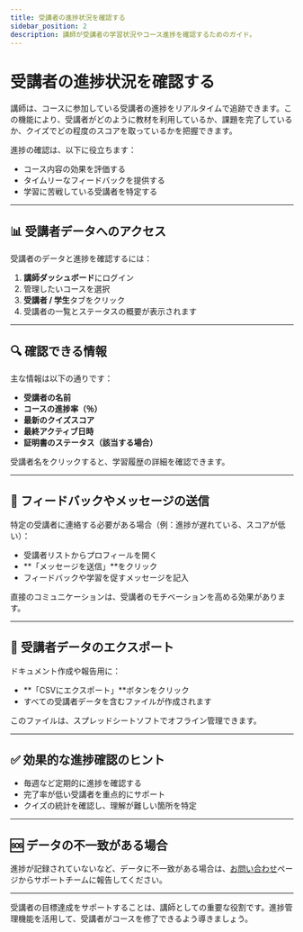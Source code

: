 ```yaml
---
title: 受講者の進捗状況を確認する
sidebar_position: 2
description: 講師が受講者の学習状況やコース進捗を確認するためのガイド。
---
```


# 受講者の進捗状況を確認する

講師は、コースに参加している受講者の進捗をリアルタイムで追跡できます。この機能により、受講者がどのように教材を利用しているか、課題を完了しているか、クイズでどの程度のスコアを取っているかを把握できます。

進捗の確認は、以下に役立ちます：

- コース内容の効果を評価する
- タイムリーなフィードバックを提供する
- 学習に苦戦している受講者を特定する

---

## 📊 受講者データへのアクセス

受講者のデータと進捗を確認するには：

1. **講師ダッシュボード**にログイン
2. 管理したいコースを選択
3. **受講者 / 学生**タブをクリック
4. 受講者の一覧とステータスの概要が表示されます

---

## 🔍 確認できる情報

主な情報は以下の通りです：

- **受講者の名前**
- **コースの進捗率（％）**
- **最新のクイズスコア**
- **最終アクティブ日時**
- **証明書のステータス（該当する場合）**

受講者名をクリックすると、学習履歴の詳細を確認できます。

---

## 📩 フィードバックやメッセージの送信

特定の受講者に連絡する必要がある場合（例：進捗が遅れている、スコアが低い）：

- 受講者リストからプロフィールを開く
- **「メッセージを送信」**をクリック
- フィードバックや学習を促すメッセージを記入

直接のコミュニケーションは、受講者のモチベーションを高める効果があります。

---

## 🧮 受講者データのエクスポート

ドキュメント作成や報告用に：

- **「CSVにエクスポート」**ボタンをクリック
- すべての受講者データを含むファイルが作成されます

このファイルは、スプレッドシートソフトでオフライン管理できます。

---

## ✅ 効果的な進捗確認のヒント

- 毎週など定期的に進捗を確認する
- 完了率が低い受講者を重点的にサポート
- クイズの統計を確認し、理解が難しい箇所を特定

---

## 🆘 データの不一致がある場合

進捗が記録されていないなど、データに不一致がある場合は、[お問い合わせ](../hubungi-kami.md)ページからサポートチームに報告してください。

---

受講者の目標達成をサポートすることは、講師としての重要な役割です。進捗管理機能を活用して、受講者がコースを修了できるよう導きましょう。
